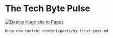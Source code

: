 # The Tech Byte Pulse
[![Deploy Hugo site to Pages](https://github.com/TheTechBytePulse/thetechbytepulse.github.io/actions/workflows/hugo.yml/badge.svg)](https://github.com/TheTechBytePulse/thetechbytepulse.github.io/actions/workflows/hugo.yml)

```
hugo new content content/posts/my-first-post.md
```